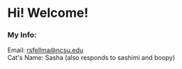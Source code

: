 # Hi! Welcome!

### My Info:
Email: rsfellma@ncsu.edu  
Cat's Name: Sasha (also responds to sashimi and boopy)



